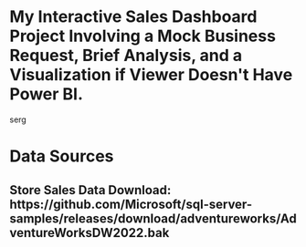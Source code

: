 # My Interactive Sales Dashboard Project Involving a Mock Business Request, Brief Analysis, and a Visualization if Viewer Doesn't Have Power BI. 

serg

<h1>Data Sources</h1>
<h2>Store Sales Data Download: https://github.com/Microsoft/sql-server-samples/releases/download/adventureworks/AdventureWorksDW2022.bak</h2>


